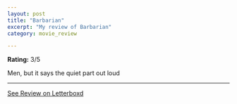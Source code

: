 ```yaml
---
layout: post
title: "Barbarian"
excerpt: "My review of Barbarian"
category: movie_review

---
```


**Rating:** 3/5

Men, but it says the quiet part out loud

<hr>

[See Review on Letterboxd](https://boxd.it/3e66v7)
